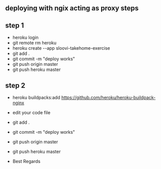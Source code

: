 ## deploying with ngix acting as proxy steps

## step 1
- heroku login
- git remote rm heroku 
- heroku create --app sloovi-takehome-exercise
-  git add .
- git commit -m "deploy works"
- git push origin master
- git push heroku master


## step 2
- heroku buildpacks:add https://github.com/heroku/heroku-buildpack-nginx
- edit your code file
-  git add .
- git commit -m "deploy works"
- git push origin master
- git push heroku master

- Best Regards